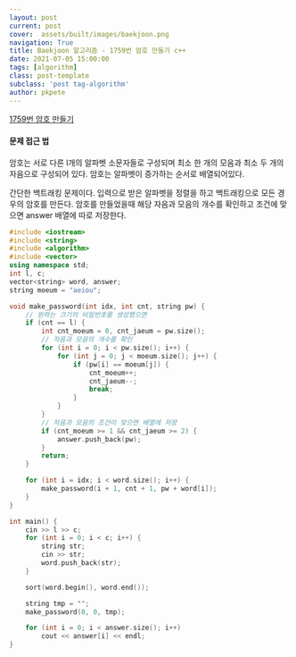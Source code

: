 ```yaml
---
layout: post
current: post
cover:  assets/built/images/baekjoon.png
navigation: True
title: Baekjoon 알고리즘 - 1759번 암호 만들기 c++
date: 2021-07-05 15:00:00
tags: [algorithm]
class: post-template
subclass: 'post tag-algorithm'
author: pkpete
---
```



[1759번 암호 만들기](https://www.acmicpc.net/problem/1759)

#### 문제 접근 법

암호는 서로 다른 l개의 알파벳 소문자들로 구성되며 최소 한 개의 모음과 최소 두 개의 자음으로 구성되어 있다. 암호는 알파벳이 증가하는 순서로 배열되어있다.

간단한 백트래킹 문제이다. 입력으로 받은 알파벳을 정렬을 하고 백트래킹으로 모든 경우의 암호를 만든다. 암호를 만들었을때 해당 자음과 모음의 개수를 확인하고 조건에 맞으면 answer 배열에 따로 저장한다.


~~~c++
#include <iostream>
#include <string>
#include <algorithm>
#include <vector>
using namespace std;
int l, c;
vector<string> word, answer;
string moeum = "aeiou";

void make_password(int idx, int cnt, string pw) {
	// 원하는 크기의 비밀번호를 생성했으면
	if (cnt == l) {
		int cnt_moeum = 0, cnt_jaeum = pw.size();
		// 자음과 모음의 개수를 확인
		for (int i = 0; i < pw.size(); i++) {
			for (int j = 0; j < moeum.size(); j++) {
				if (pw[i] == moeum[j]) {
					cnt_moeum++;
					cnt_jaeum--;
					break;
				}
			}
		}
		// 자음과 모음의 조건이 맞으면 배열에 저장
		if (cnt_moeum >= 1 && cnt_jaeum >= 2) {
			answer.push_back(pw);
		}
		return;
	}

	for (int i = idx; i < word.size(); i++) {
		make_password(i + 1, cnt + 1, pw + word[i]);
	}
}

int main() {
	cin >> l >> c;
	for (int i = 0; i < c; i++) {
		string str;
		cin >> str;
		word.push_back(str);
	}

	sort(word.begin(), word.end());

	string tmp = "";
	make_password(0, 0, tmp);

	for (int i = 0; i < answer.size(); i++)
		cout << answer[i] << endl;
}
~~~
